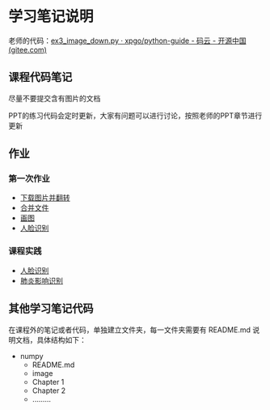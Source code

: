 # 学习笔记说明

老师的代码：[ex3_image_down.py · xpgo/python-guide - 码云 - 开源中国 (gitee.com)](https://gitee.com/xpgo/python-guide/blob/master/ex3_image_down.py)



## 课程代码笔记

尽量不要提交含有图片的文档

PPT的练习代码会定时更新，大家有问题可以进行讨论，按照老师的PPT章节进行更新



## 作业

### 第一次作业

- [下载图片并翻转](https://github.com/xxxxlc/Group-of-ML/tree/xxxxlc/learningNote/CourseNotes/Homework/homework_1)
- [合并文件](https://github.com/xxxxlc/Group-of-ML/tree/xxxxlc/learningNote/CourseNotes/Homework/homework_2)
- [画图](https://github.com/xxxxlc/Group-of-ML/tree/xxxxlc/learningNote/CourseNotes/Homework/homework_3)
- [人脸识别](https://github.com/xxxxlc/Group-of-ML/tree/xxxxlc/learningNote/CourseNotes/Homework/homework_4)



### 课程实践

- [人脸识别](https://github.com/xxxxlc/Group-of-ML/tree/xxxxlc/learningNote/CourseNotes/Homework/homework_4)
- [肺炎影响识别](https://github.com/xxxxlc/Group-of-ML/tree/xxxxlc/learningNote/CourseNotes/Example/chest-xray-pneumonia)



## 其他学习笔记代码

在课程外的笔记或者代码，单独建立文件夹，每一文件夹需要有 README.md 说明文档，具体结构如下：

- numpy
  - README.md
  - image
  - Chapter 1
  - Chapter 2
  - .........






